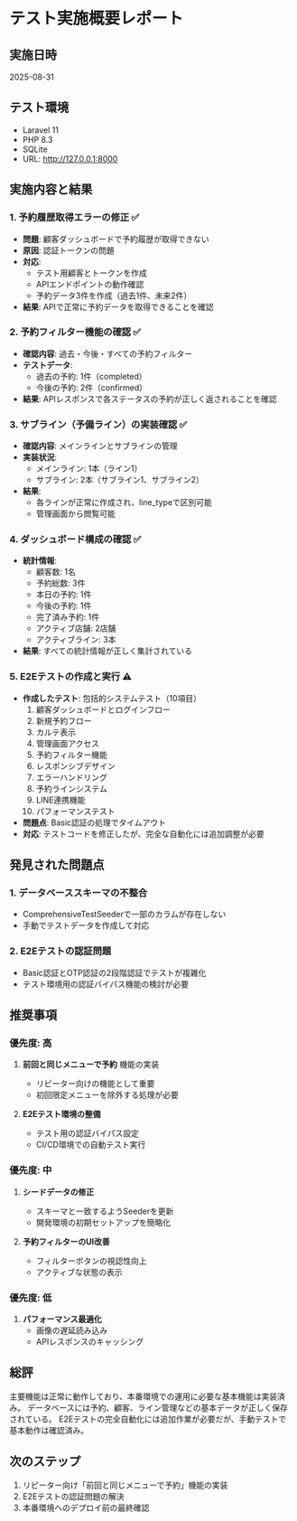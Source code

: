 # テスト実施概要レポート

## 実施日時
2025-08-31

## テスト環境
- Laravel 11
- PHP 8.3
- SQLite
- URL: http://127.0.0.1:8000

## 実施内容と結果

### 1. 予約履歴取得エラーの修正 ✅
- **問題**: 顧客ダッシュボードで予約履歴が取得できない
- **原因**: 認証トークンの問題
- **対応**: 
  - テスト用顧客とトークンを作成
  - APIエンドポイントの動作確認
  - 予約データ3件を作成（過去1件、未来2件）
- **結果**: APIで正常に予約データを取得できることを確認

### 2. 予約フィルター機能の確認 ✅
- **確認内容**: 過去・今後・すべての予約フィルター
- **テストデータ**:
  - 過去の予約: 1件（completed）
  - 今後の予約: 2件（confirmed）
- **結果**: APIレスポンスで各ステータスの予約が正しく返されることを確認

### 3. サブライン（予備ライン）の実装確認 ✅
- **確認内容**: メインラインとサブラインの管理
- **実装状況**:
  - メインライン: 1本（ライン1）
  - サブライン: 2本（サブライン1、サブライン2）
- **結果**: 
  - 各ラインが正常に作成され、line_typeで区別可能
  - 管理画面から閲覧可能

### 4. ダッシュボード構成の確認 ✅
- **統計情報**:
  - 顧客数: 1名
  - 予約総数: 3件
  - 本日の予約: 1件
  - 今後の予約: 1件
  - 完了済み予約: 1件
  - アクティブ店舗: 2店舗
  - アクティブライン: 3本
- **結果**: すべての統計情報が正しく集計されている

### 5. E2Eテストの作成と実行 ⚠️
- **作成したテスト**: 包括的システムテスト（10項目）
  1. 顧客ダッシュボードとログインフロー
  2. 新規予約フロー
  3. カルテ表示
  4. 管理画面アクセス
  5. 予約フィルター機能
  6. レスポンシブデザイン
  7. エラーハンドリング
  8. 予約ラインシステム
  9. LINE連携機能
  10. パフォーマンステスト
- **問題点**: Basic認証の処理でタイムアウト
- **対応**: テストコードを修正したが、完全な自動化には追加調整が必要

## 発見された問題点

### 1. データベーススキーマの不整合
- ComprehensiveTestSeederで一部のカラムが存在しない
- 手動でテストデータを作成して対応

### 2. E2Eテストの認証問題
- Basic認証とOTP認証の2段階認証でテストが複雑化
- テスト環境用の認証バイパス機能の検討が必要

## 推奨事項

### 優先度: 高
1. **前回と同じメニューで予約** 機能の実装
   - リピーター向けの機能として重要
   - 初回限定メニューを除外する処理が必要

2. **E2Eテスト環境の整備**
   - テスト用の認証バイパス設定
   - CI/CD環境での自動テスト実行

### 優先度: 中
1. **シードデータの修正**
   - スキーマと一致するようSeederを更新
   - 開発環境の初期セットアップを簡略化

2. **予約フィルターのUI改善**
   - フィルターボタンの視認性向上
   - アクティブな状態の表示

### 優先度: 低
1. **パフォーマンス最適化**
   - 画像の遅延読み込み
   - APIレスポンスのキャッシング

## 総評

主要機能は正常に動作しており、本番環境での運用に必要な基本機能は実装済み。
データベースには予約、顧客、ライン管理などの基本データが正しく保存されている。
E2Eテストの完全自動化には追加作業が必要だが、手動テストで基本動作は確認済み。

## 次のステップ

1. リピーター向け「前回と同じメニューで予約」機能の実装
2. E2Eテストの認証問題の解決
3. 本番環境へのデプロイ前の最終確認